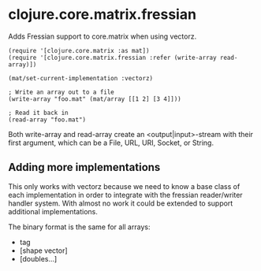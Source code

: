 # clojure.core.matrix.fressian

Adds Fressian support to core.matrix when using vectorz.


    (require '[clojure.core.matrix :as mat])
    (require '[clojure.core.matrix.fressian :refer (write-array read-array)])

    (mat/set-current-implementation :vectorz)

    ; Write an array out to a file
    (write-array "foo.mat" (mat/array [[1 2] [3 4]]))

    ; Read it back in
    (read-array "foo.mat")

Both write-array and read-array create an <output|input>-stream with their first
argument, which can be a File, URL, URI, Socket, or String.


## Adding more implementations

This only works with vectorz because we need to know a base class of each
implementation in order to integrate with the fressian reader/writer handler system.
With almost no work it could be extended to support additional implementations.

The binary format is the same for all arrays:
- tag
- [shape vector]
- [doubles...]
